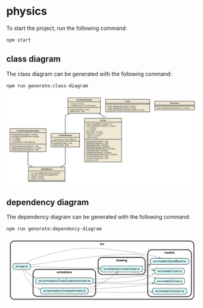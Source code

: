 # physics

To start the project, run the following command:

```bash
npm start
```

## class diagram

The class diagram can be generated with the following command:

```bash
npm run generate:class-diagram
```

![Class Diagram](class-diagram.svg)

## dependency diagram

The dependency diagram can be generated with the following command:

```bash
npm run generate:dependency-diagram
```

![Dependency Diagram](dependency-diagram.svg)